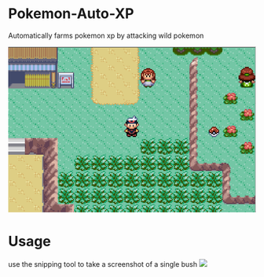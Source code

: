 # Pokemon-Auto-XP
Automatically farms pokemon xp by attacking wild pokemon

![](https://raw.githubusercontent.com/Adamv27/Pokemon-Auto-XP/master/images/PokemonAutoXP.png)

# Usage
use the snipping tool to take a screenshot of a single bush 
![](https://raw.githubusercontent.com/Adamv27/Pokemon-Auto-XP/master/images/bush.png)
